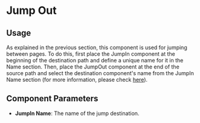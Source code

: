 # Jump Out

## Usage

As explained in the previous section, this component is used for jumping between pages. To do this, first place the JumpIn component at the beginning of the destination path and define a unique name for it in the Name section. Then, place the JumpOut component at the end of the source path and select the destination component's name from the JumpIn Name section (for more information, please check [here](/pbx/pbx-menu/dialplan/components/jump_in)).

## Component Parameters

- **JumpIn Name**: The name of the jump destination.